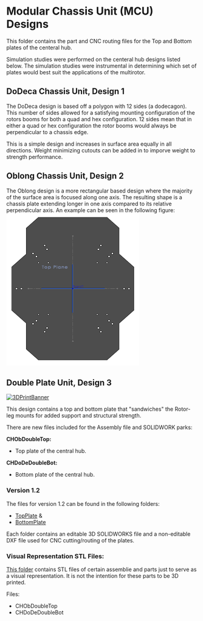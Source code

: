 # Modular Chassis Unit (MCU) Designs
This folder contains the part and CNC routing files for the Top and Bottom plates of the centeral hub.

Simulation studies were performed on the centeral hub designs listed below. The simulation studies were instrumental in determining which set of plates would best suit the applications of the multirotor.

## DoDeca Chassis Unit, Design 1
The DoDeca design is based off a polygon with 12 sides (a dodecagon). 
This number of sides allowed for a satisfying mounting configuration of the rotors booms for both a quad and hex configuration. 
12 sides mean that in either a quad or hex configuration the rotor booms would always be perpendicular to a chassis edge.

This is a simple design and increases in surface area equally in all directions. Weight minimizing cutouts can be added in to imporve weight to strength performance.

## Oblong Chassis Unit, Design 2
The Oblong design is a more rectangular based design where the majority of the surface area is focused along one axis. 
The resulting shape is a chassis plate extending longer in one axis compared to its relative perpendicular axis. An example can be seen in the following figure:
<img src="https://github.com/MBorrageiro/cad-drawings/blob/main/CenterHub/MCUDesigns/OblongDisplay.PNG" width="350" height="400">

## Double Plate Unit, Design 3
<a href="https://github.com/landrs-toolkit/LANDRs-Science-Drone/blob/main/Design/MechanicalDesign/CenterHubs">
         <img alt="3DPrintBanner" src="https://img.shields.io/badge/Accepted%20Design-03/27/2022-FFA500">
 </a>

This design contains a top and bottom plate that "sandwiches" the Rotor-leg mounts for added support and structural strength.

There are new files included for the Assembly file and SOLIDWORK parks:

**CHObDoubleTop:** 
- Top plate of the central hub.

**CHDoDeDoubleBot:** 
- Bottom plate of the central hub.

### Version 1.2

The files for version 1.2 can be found in the following folders:
- [TopPlate](https://github.com/landrs-toolkit/LANDRs-Science-Drone/tree/main/MechanicalDesign/CenterHubs/TopPlate) &
- [BottomPlate](https://github.com/landrs-toolkit/LANDRs-Science-Drone/tree/main/MechanicalDesign/CenterHubs/BottomPlate)

Each folder contains an editable 3D SOLIDWORKS file and a non-editable DXF file used for CNC cutting/routing of the plates.

### Visual Representation STL Files:
[This folder](https://github.com/MBorrageiro/cad-drawings/tree/main/CenterHub/MCUDesigns/STLs) contains STL files of certain assemblie and parts just to serve as a visual representation. It is not the intention for these parts to be 3D printed.

Files:
- CHObDoubleTop
- CHDoDeDoubleBot
